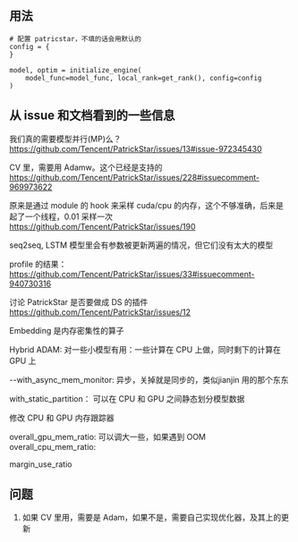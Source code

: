 ## 用法

```
# 配置 patricstar，不填的话会用默认的
config = {
}

model, optim = initialize_engine(
    model_func=model_func, local_rank=get_rank(), config=config
)
```
## 从 issue 和文档看到的一些信息

我们真的需要模型并行(MP)么？https://github.com/Tencent/PatrickStar/issues/13#issue-972345430

CV 里，需要用 Adamw。这个已经是支持的
https://github.com/Tencent/PatrickStar/issues/228#issuecomment-969973622

原来是通过 module 的 hook 来采样 cuda/cpu 的内存，这个不够准确，后来是起了一个线程，0.01 采样一次
https://github.com/Tencent/PatrickStar/issues/190

seq2seq, LSTM 模型里会有参数被更新两遍的情况，但它们没有太大的模型

profile 的结果：
https://github.com/Tencent/PatrickStar/issues/33#issuecomment-940730316

讨论 PatrickStar 是否要做成 DS 的插件
https://github.com/Tencent/PatrickStar/issues/12

Embedding 是内存密集性的算子

Hybrid ADAM: 对一些小模型有用：一些计算在 CPU 上做，同时剩下的计算在 GPU 上

--with_async_mem_monitor: 异步，关掉就是同步的，类似jianjin 用的那个东东


with_static_partition： 可以在 CPU 和 GPU 之间静态划分模型数据

修改 CPU 和 GPU 内存跟踪器

overall_gpu_mem_ratio: 可以调大一些，如果遇到 OOM
overall_cpu_mem_ratio:

margin_use_ratio

## 问题
1. 如果 CV 里用，需要是 Adam，如果不是，需要自己实现优化器，及其上的更新
